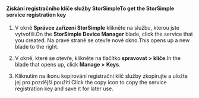#### <a name="to-get-the-storsimple-service-registration-key"></a><span data-ttu-id="b5225-101">Získání registračního klíče služby StorSimple</span><span class="sxs-lookup"><span data-stu-id="b5225-101">To get the StorSimple service registration key</span></span>

1.  <span data-ttu-id="b5225-102">V okně **Správce zařízení StorSimple** klikněte na službu, kterou jste vytvořili.</span><span class="sxs-lookup"><span data-stu-id="b5225-102">On the **StorSimple Device Manager** blade, click the service that you created.</span></span> <span data-ttu-id="b5225-103">Na pravé straně se otevře nové okno.</span><span class="sxs-lookup"><span data-stu-id="b5225-103">This opens up a new blade to the right.</span></span>

2.  <span data-ttu-id="b5225-104">V okně, které se otevře, klikněte na tlačítko **spravovat &gt;**  **klíče**.</span><span class="sxs-lookup"><span data-stu-id="b5225-104">In the blade that opens up, click **Manage &gt;** **Keys**.</span></span>

3.  <span data-ttu-id="b5225-105">Kliknutím na ikonu kopírování registrační klíč služby zkopírujte a uložte jej pro pozdější použití.</span><span class="sxs-lookup"><span data-stu-id="b5225-105">Click the copy icon to copy the service registration key and save it for later use.</span></span>